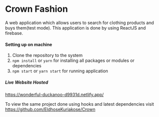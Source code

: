 # Crown Fashion
A web application which allows users to search for clothing products and buys them(test mode). This application is done by using ReactJS and firebase.

#### Setting up on machine
1. Clone the repository to the system
2. `npm install` or `yarn` for installing all packages or modules or dependencies
3. `npm start` or `yarn start` for running application

##### Live Website Hosted
https://wonderful-duckanoo-d9931d.netlify.app/

To view the same project done using hooks and latest dependencies visit https://github.com/EldhoseKuriakose/Crown

